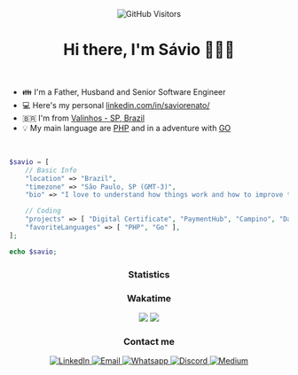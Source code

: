 <div align="center">
	<img alt="GitHub Visitors" src="https://komarev.com/ghpvc/?username=saviorenato&color=green&style=for-the-badge" />
	<h1>Hi there, I'm Sávio 🐘🇧🇷</h1>
</div>

<br/>

- 👪 I'm a Father, Husband and Senior Software Engineer
- 💻 Here's my personal [linkedin.com/in/saviorenato/](https://www.linkedin.com/in/saviorenato/)
- 🇧🇷 I'm from [Valinhos - SP, Brazil](https://pt.wikipedia.org/wiki/Valinhos)
- 💡 My main language are [PHP](https://php.net/) and in a adventure with [GO](https://go.dev/)

<br/>

```php
$savio = [
    // Basic Info
    "location" => "Brazil",
    "timezone" => "São Paulo, SP (GMT-3)",
    "bio" => "I love to understand how things work and how to improve them 👨‍💻 🕵️",

    // Coding
    "projects" => [ "Digital Certificate", "PaymentHub", "Campino", "DarfBrasil" ],
    "favoriteLanguages" => [ "PHP", "Go" ],
];

echo $savio;
```

<h3 align="center">Statistics</h3>

<!-- <div align="center">
	<a href="https://github.com/saviorenato">
		<img height="180em" src="https://github-readme-streak-stats.herokuapp.com?user=saviorenato&theme=vue-dark&hide_border=true&date_format=M%20j%5B%2C%20Y%5D" alt="My github stats" />
	</a>
</div> -->

<!-- <div align="center">
	[![GitHub SavioRenato](https://github-profile-trophy.vercel.app/?username=saviorenato&row=1&theme=onedark)](https://github.com/ryo-ma/github-profile-trophy)
</div> -->
<!-- <div align="center">
	<a href="https://github.com/saviorenato">
		<img height="180em" src="https://github-readme-stats.vercel.app/api?username=saviorenato&show_icons=true&theme=nord&include_all_commits=true&count_private=true"/>
		<img height="180em" src="https://github-readme-stats.vercel.app/api/top-langs/?username=saviorenato&layout=compact&langs_count=7&theme=nord"/>
	</a>
</div>-->

<div align="center">
	<h3 align="center">Wakatime</h3>
	<a href="https://wakatime.com"><img src="https://wakatime.com/share/@saviopereira/17ae1462-a3a2-46eb-a53f-52c7e36cb06c.png" /></a>
	<a href="https://wakatime.com"><img src="https://wakatime.com/share/@de004781-4dce-4a98-9c54-43eecfdd9b11/fd4d3fba-7dff-4afb-b5b2-7ea140dfbeb7.png" /></a>
</div>

<h3 align="center">Contact me</h3>
<div align="center">
	<a href="https://www.linkedin.com/in/saviorenato/" target="_blank">
		<img alt="LinkedIn" src="https://img.shields.io/badge/LinkedIn-0077B5?style=for-the-badge&logo=linkedin&logoColor=white" />
	</a>
	<a href="mailto:saviorenato@gmail.com" target="_blank">
		<img alt="Email" src="https://img.shields.io/badge/Gmail-D14836?style=for-the-badge&logo=gmail&logoColor=white" />
	</a>
	<a href="https://web.whatsapp.com/send?phone=5519998806550" target="_blank">
		<img alt="Whatsapp" src="https://img.shields.io/badge/WhatsApp-25D366?style=for-the-badge&logo=whatsapp&logoColor=white" />
	</a>
	<a href="https://discord.gg/3We3reBt" target="_blank">
		<img alt="Discord" src="https://img.shields.io/badge/Discord-7289DA?style=for-the-badge&logo=discord&logoColor=white" />
	</a>
	<a href="https://medium.com/@saviorenato" target="_blank">
		<img alt="Medium" src="https://img.shields.io/badge/Medium-12100E?style=for-the-badge&logo=medium&logoColor=white"/>
	</a>
</div>
